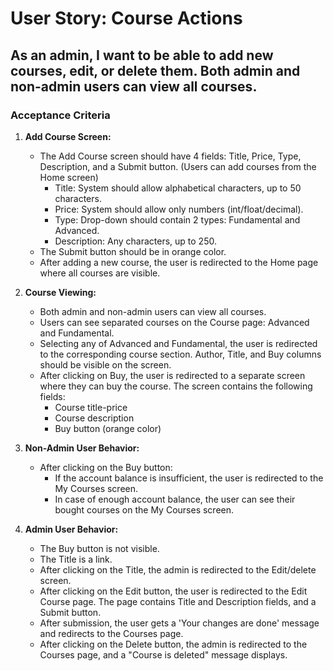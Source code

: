 # User Story: Course Actions

## As an admin, I want to be able to add new courses, edit, or delete them. Both admin and non-admin users can view all courses.

### Acceptance Criteria

1. **Add Course Screen:**
   - The Add Course screen should have 4 fields: Title, Price, Type, Description, and a Submit button. (Users can add courses from the Home screen)
     - Title: System should allow alphabetical characters, up to 50 characters.
     - Price: System should allow only numbers (int/float/decimal).
     - Type: Drop-down should contain 2 types: Fundamental and Advanced.
     - Description: Any characters, up to 250.
   - The Submit button should be in orange color.
   - After adding a new course, the user is redirected to the Home page where all courses are visible.

2. **Course Viewing:**
   - Both admin and non-admin users can view all courses.
   - Users can see separated courses on the Course page: Advanced and Fundamental.
   - Selecting any of Advanced and Fundamental, the user is redirected to the corresponding course section. Author, Title, and Buy columns should be visible on the screen.
   - After clicking on Buy, the user is redirected to a separate screen where they can buy the course. The screen contains the following fields:
     - Course title-price
     - Course description
     - Buy button (orange color)

3. **Non-Admin User Behavior:**
   - After clicking on the Buy button:
     - If the account balance is insufficient, the user is redirected to the My Courses screen.
     - In case of enough account balance, the user can see their bought courses on the My Courses screen.

4. **Admin User Behavior:**
   - The Buy button is not visible.
   - The Title is a link.
   - After clicking on the Title, the admin is redirected to the Edit/delete screen.
   - After clicking on the Edit button, the user is redirected to the Edit Course page. The page contains Title and Description fields, and a Submit button.
   - After submission, the user gets a 'Your changes are done' message and redirects to the Courses page.
   - After clicking on the Delete button, the admin is redirected to the Courses page, and a "Course is deleted" message displays.